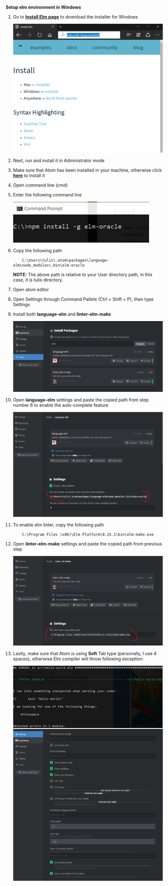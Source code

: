  **Setup elm environment in Windows**

1. Go to **[Install Elm page](http://elm-lang.org/install)** to download the installer for Windows

    <img src="img/01_elm-download-elm-for-windows.PNG" alt="download elm for windows" width="500" />
2. Next, run and install it in Administrator mode
3. Make sure that Atom has been installed in your machine, otherwise click **[here](https://atom.io/)** to install it
4. Open command line (cmd)
5. Enter the following command line

    <img src="img/03_npm-install-elm-oracle.PNG" alt="npm install -g elm-oracle" />
6. Copy the following path

    ```
        C:\Users\tulis\.atom\packages\language-elm\node_modules\.bin\elm-oracle
    ```
    **NOTE:** The above path is relative to your User directory path, in this case, it is tulis directory.
7. Open atom editor
8. Open Settings through Command Pallete (Ctrl + Shift + P), then type Settings
9. Install both **language-elm** and **linter-elm-make**

    <img src="img/04_install-elm-syntax-and-elm-linter.PNG" alt="install-elm-syntax-and-elm-linter" width="500" />
10. Open **language-elm** settings and paste the copied path from step number 6 to enable the auto-complete feature

    <img src="img/05_paste-elm-oracle-path-for-autocomplete-in-atom.PNG" alt="paste-elm-oracle-path-for-autocomplete-in-atom" width="500" />
11. To enable elm linter, copy the following path

    ```
        C:\Program Files (x86)\Elm Platform\0.15.1\bin\elm-make.exe
    ```
12. Open **linter-elm-make** settings and paste the copied path from previous step

    <img src="img/06_paste-elm-make-path-for-elm-linter.PNG" alt="elm-make-path-for-elm-linter" width="500" />
13. Lastly, make sure that Atom is using **Soft** Tab type (personally, I use 4 spaces), otherwise Elm compiler will throw following exception:

    <img src="img/07_syntax-problem-looking-for-whitespace.PNG" alt="syntax-problem-looking-for-whitespace" width="500" />

    <img src="img/08_atom-tab-type.PNG" alt="atom-tab-type" width="500" />
